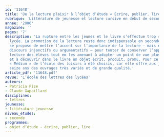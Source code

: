 ```yaml
---
id: '11648'
title: 'De la lecture plaisir à l’objet d’étude « Écrire, publier, lire »'
rubrique: 'Littérature de jeunesse et lecture cursive en début de seconde [2de]'
annee: '2006'
magazine: ''
pages: '7'
description: 'La rupture entre les jeunes et le livre s’effectue trop souvent au
  lycée. La promotion de la lecture reste donc indispensable en seconde. Cet article
  se propose de mettre l’accent sur l’importance de la lecture – mais en évitant les
  discours injonctifs ou argumentatifs – pour tenter de conserver l’appétit pour la
  lecture des élèves tout en les amenant à adopter un point de vue plus distancié
  et à découvrir dans le livre un objet écrit, produit, promu. Pour ce faire, la collection
  « Médium » de l’école des loisirs a été choisis, car elle offre aux jeunes de quinze,
  seize ans des ouvrages très variés et de grande qualité.'
article_pdf: '11648.pdf'
revue: 'L’école des lettres des lycées'
auteurs:
- Patricia Fize
- Claude Gapaillard
disciplines:
- lettres
jeunesse:
- littérature jeunesse
niveau_etudes:
- seconde
programmes:
- objet d’étude - écrire, publier, lire
---
```

